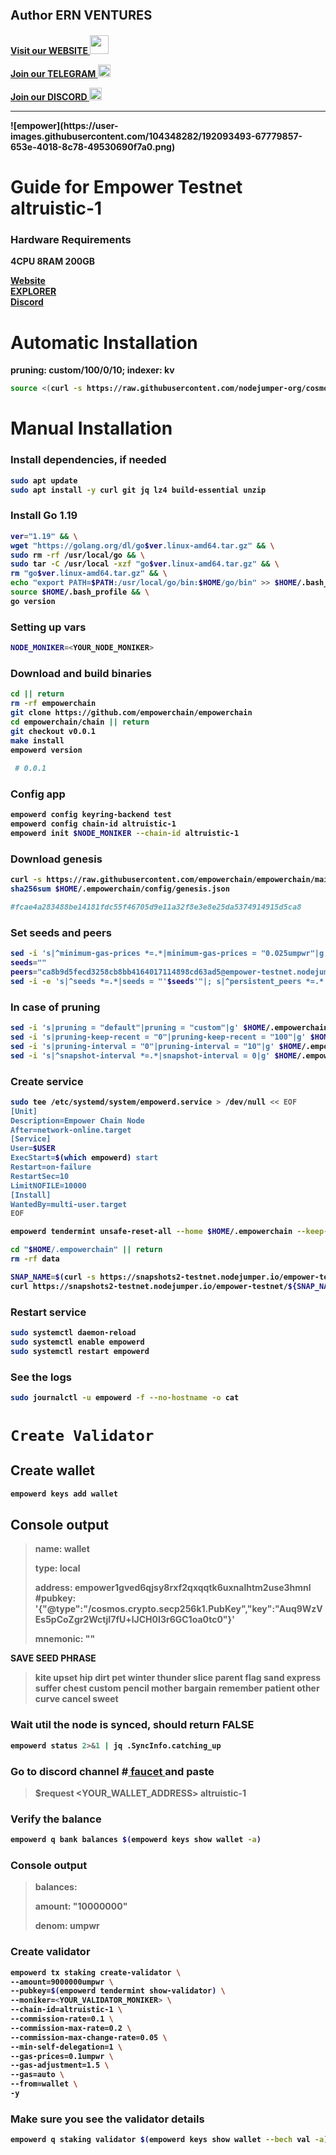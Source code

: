 <strong><p style="font-size:20px" align="left">Author ERN VENTURES
<strong><p style="font-size:14px" align="left">
<a href="https://ernventures.com/" target="_blank">Visit our WEBSITE <img src="" width="30"/></a></p></strong>
<strong><p style="font-size:14px" align="left">
<a href="https://t.me/ernventuresglobal" target="_blank">Join our TELEGRAM <img src="https://user-images.githubusercontent.com/50621007/183283867-56b4d69f-bc6e-4939-b00a-72aa019d1aea.png" width="20"/></a></p></strong>
<strong><p style="font-size:14px" align="left">
<a href="https://discord.gg/8htnaeTx" target="_blank">Join our DISCORD <img src="https://user-images.githubusercontent.com/50621007/176236430-53b0f4de-41ff-41f7-92a1-4233890a90c8.png" width="20"/></a></p></strong>
<hr>
</p>
![empower](https://user-images.githubusercontent.com/104348282/192093493-67779857-653e-4018-8c78-49530690f7a0.png)

# Guide for Empower Testnet altruistic-1

### Hardware Requirements
4CPU 8RAM 200GB</p>
[Website](https://www.empowerchain.io/)\
[EXPLORER](https://testnet.ping.pub/empower)\
[Discord](https://discord.com/channels/948213834164883488/948259254203195473) 

# **Automatic Installation**
pruning: custom/100/0/10; indexer: kv
```sh
source <(curl -s https://raw.githubusercontent.com/nodejumper-org/cosmos-scripts/master/empower/altruistic-1/install.sh)
```
# **Manual Installation**
### **Install dependencies, if needed**
```sh
sudo apt update
sudo apt install -y curl git jq lz4 build-essential unzip
 ```

### **Install Go 1.19**
```sh
ver="1.19" && \
wget "https://golang.org/dl/go$ver.linux-amd64.tar.gz" && \
sudo rm -rf /usr/local/go && \
sudo tar -C /usr/local -xzf "go$ver.linux-amd64.tar.gz" && \
rm "go$ver.linux-amd64.tar.gz" && \
echo "export PATH=$PATH:/usr/local/go/bin:$HOME/go/bin" >> $HOME/.bash_profile && \
source $HOME/.bash_profile && \
go version
 ```

### **Setting up vars**
 ```sh
NODE_MONIKER=<YOUR_NODE_MONIKER>
  ```
### **Download and build binaries**
```sh
cd || return
rm -rf empowerchain
git clone https://github.com/empowerchain/empowerchain
cd empowerchain/chain || return
git checkout v0.0.1
make install
empowerd version 
 
 # 0.0.1
 ```
### **Config app**
```sh
empowerd config keyring-backend test
empowerd config chain-id altruistic-1
empowerd init $NODE_MONIKER --chain-id altruistic-1
 ```
### **Download genesis**
```sh
curl -s https://raw.githubusercontent.com/empowerchain/empowerchain/main/testnets/altruistic-1/genesis.json > $HOME/.empowerchain/config/genesis.json
sha256sum $HOME/.empowerchain/config/genesis.json 

#fcae4a283488be14181fdc55f46705d9e11a32f8e3e8e25da5374914915d5ca8
 ```
### **Set seeds and peers**
 ```sh
sed -i 's|^minimum-gas-prices *=.*|minimum-gas-prices = "0.025umpwr"|g' $HOME/.empowerchain/config/app.toml
seeds=""
peers="ca8b9d5fecd3258cb8bb4164017114898cd63ad5@empower-testnet.nodejumper.io:31656,6dae9286b4ef23151148922befc0f32a00cc1ec4@65.21.134.202:26656,ab4b4331d161cf0e98d3244e30225e4f38ac8d2f@65.109.28.177:44656,d9307a7ba665a54e65f4fa5dbb5401448e1c3456@65.109.30.117:30656,46b552c62df0523a2bfff285eb384e4b197484aa@65.21.133.125:33656,408980a63332b230a90ad549e93162dab303836f@65.108.225.158:17456,605b175a3cf6f71d454840baef08d0e81d94935f@65.108.52.192:46656,86669cd5e5914f862578d43de483f49e93d396b1@51.83.35.129:26656,b405572f7bf70f681d1e82f196e1399bf90a9d8a@138.201.197.163:26656,c5d44acd2f0ee122352d2f8154d9b29aeb9bf0ec@159.69.65.97:36656,2b3da30140b57d64a57a25485c237f9c7c3c3324@194.163.136.90:26656,8abceaabc650d81a751e40382f80af6c98ba466f@185.239.209.180:35656,333de3fc2eba7eead24e0c5f53d665662b2ba001@35.187.86.119:26656,b5df76282e8704d253012688613d4eb725d3cb12@77.37.176.99:56656,8498049b61177a53b3f0e6b8f7c4a574251a2bbb@149.102.157.96:36656,56d05d4ae0e1440ad7c68e52cc841c424d59badd@96.234.160.22:26656"
sed -i -e 's|^seeds *=.*|seeds = "'$seeds'"|; s|^persistent_peers *=.*|persistent_peers = "'$peers'"|' $HOME/.empowerchain/config/config.toml
 ```
### **In case of pruning**
 ```sh
sed -i 's|pruning = "default"|pruning = "custom"|g' $HOME/.empowerchain/config/app.toml
sed -i 's|pruning-keep-recent = "0"|pruning-keep-recent = "100"|g' $HOME/.empowerchain/config/app.toml
sed -i 's|pruning-interval = "0"|pruning-interval = "10"|g' $HOME/.empowerchain/config/app.toml
sed -i 's|^snapshot-interval *=.*|snapshot-interval = 0|g' $HOME/.empowerchain/config/app.toml
 ```
### **Create service**
 ```sh
sudo tee /etc/systemd/system/empowerd.service > /dev/null << EOF
[Unit]
Description=Empower Chain Node
After=network-online.target
[Service]
User=$USER
ExecStart=$(which empowerd) start
Restart=on-failure
RestartSec=10
LimitNOFILE=10000
[Install]
WantedBy=multi-user.target
EOF
  ```

   ```sh
empowerd tendermint unsafe-reset-all --home $HOME/.empowerchain --keep-addr-book
  ```

```sh
cd "$HOME/.empowerchain" || return
rm -rf data
  ```

   ```sh
SNAP_NAME=$(curl -s https://snapshots2-testnet.nodejumper.io/empower-testnet/ | egrep -o ">altruistic-1.*\.tar.lz4" | tr -d ">")
curl https://snapshots2-testnet.nodejumper.io/empower-testnet/${SNAP_NAME} | lz4 -dc - | tar -xf - -C $HOME/.empowerchain
  ```
### **Restart service**
   ```sh
sudo systemctl daemon-reload
sudo systemctl enable empowerd
sudo systemctl restart empowerd
  ```
### **See the logs**
 ```sh
sudo journalctl -u empowerd -f --no-hostname -o cat
 ```

# `Create Validator`

## **Create wallet**
```sh
empowerd keys add wallet
```
## Console output
>name: wallet </p>
type: local</p>
address: empower1gved6qjsy8rxf2qxqqtk6uxnalhtm2use3hmnl
#pubkey: '{"@type":"/cosmos.crypto.secp256k1.PubKey","key":"Auq9WzVEs5pCoZgr2WctjI7fU+lJCH0I3r6GC1oa0tc0"}'</p>
mnemonic: ""

**SAVE SEED PHRASE**
>kite upset hip dirt pet winter thunder slice parent flag sand express suffer chest custom pencil mother bargain remember patient other curve cancel sweet

### **Wait util the node is synced, should return FALSE**
```sh
empowerd status 2>&1 | jq .SyncInfo.catching_up
```
### **Go to discord channel #[ faucet ](https://discord.com/channels/948213834164883488/1026598604523180043) and paste**
>$request <YOUR_WALLET_ADDRESS> altruistic-1

### **Verify the balance**
```sh
empowerd q bank balances $(empowerd keys show wallet -a)
```
### Console output
>balances:</p>
>amount: "10000000"</p>
>denom: umpwr

### **Create validator**
```sh
empowerd tx staking create-validator \
--amount=9000000umpwr \
--pubkey=$(empowerd tendermint show-validator) \
--moniker=<YOUR_VALIDATOR_MONIKER> \
--chain-id=altruistic-1 \
--commission-rate=0.1 \
--commission-max-rate=0.2 \
--commission-max-change-rate=0.05 \
--min-self-delegation=1 \
--gas-prices=0.1umpwr \
--gas-adjustment=1.5 \
--gas=auto \
--from=wallet \
-y
```
### **Make sure you see the validator details**
```sh
empowerd q staking validator $(empowerd keys show wallet --bech val -a)
```





